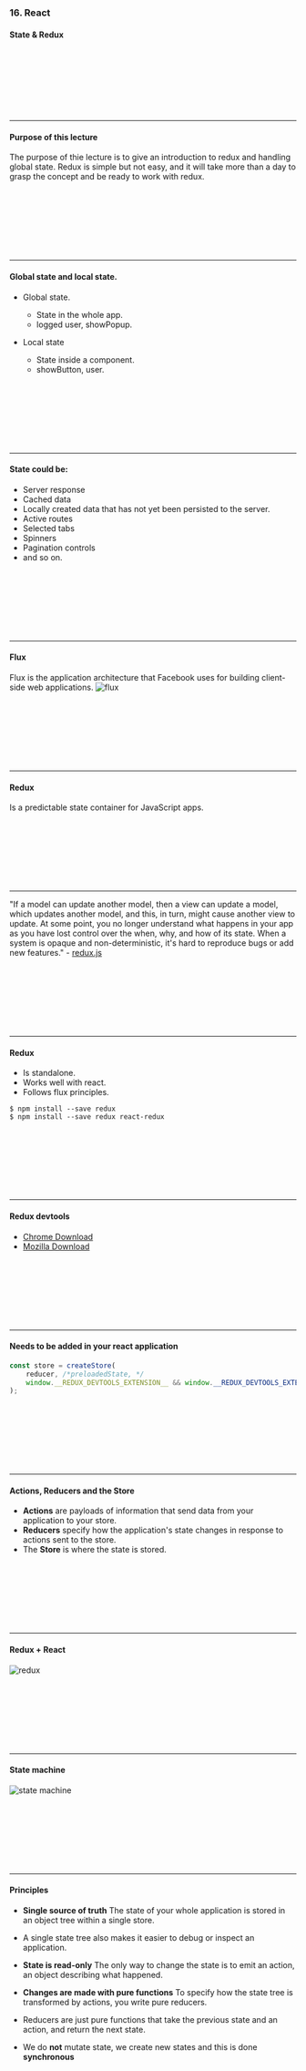 ### 16. React
#### State & Redux

&nbsp;

&nbsp;

&nbsp;

&nbsp;

---

#### Purpose of this lecture
The purpose of thie lecture is to give an introduction to redux and handling global state. Redux is simple but not easy, and it will take more than a day to grasp the concept and be ready to work with redux.

&nbsp;

&nbsp;

&nbsp;

&nbsp;

---

#### Global state and local state.

* Global state.
  * State in the whole app.
  * logged user, showPopup.
	
* Local state
  * State inside a component.
  * showButton, user.

&nbsp;

&nbsp;

&nbsp;

&nbsp;

---

#### State could be:

* Server response
* Cached data
* Locally created data that has not yet been persisted to the server.
* Active routes
* Selected tabs
* Spinners
* Pagination controls
* and so on.

&nbsp;

&nbsp;

&nbsp;

&nbsp;

---

#### Flux
Flux is the application architecture that Facebook uses for building client-side web applications.
<img src="/media/react-images/react-16/flux.png" alt="flux">

&nbsp;

&nbsp;

&nbsp;

&nbsp;

---

#### Redux
Is a predictable state container for JavaScript apps.

&nbsp;

&nbsp;

&nbsp;

&nbsp;

---

"If a model can update another model, then a view can update a model, which updates another model, and this, in turn, might cause another view to update. At some point, you no longer understand what happens in your app as you have lost control over the when, why, and how of its state. When a system is opaque and non-deterministic, it's hard to reproduce bugs or add new features." - <a href="https://redux.js.org/introduction/motivation">redux.js</a>

&nbsp;

&nbsp;

&nbsp;

&nbsp;

---

#### Redux

* Is standalone.
* Works well with react.
* Follows flux principles.
```
$ npm install --save redux
$ npm install --save redux react-redux
```
&nbsp;

&nbsp;

&nbsp;

&nbsp;

---

#### Redux devtools

* <a href="https://chrome.google.com/webstore/detail/redux-devtools">Chrome Download</a>
* <a href="https://addons.mozilla.org/sv-SE/firefox/addon/reduxdevtools/">Mozilla Download</a>


&nbsp;

&nbsp;

&nbsp;

&nbsp;

---

#### Needs to be added in your react application
```JavaScript
const store = createStore(
	reducer, /*preloadedState, */
	window.__REDUX_DEVTOOLS_EXTENSION__ && window.__REDUX_DEVTOOLS_EXTENSION__()
);
```

&nbsp;

&nbsp;

&nbsp;

&nbsp;

---

#### Actions, Reducers and the Store

* **Actions** are payloads of information that send data from your application to your store.
* **Reducers** specify how the application's state changes in response to actions sent to the store.
* The **Store** is where the state is stored.


&nbsp;

&nbsp;

&nbsp;

&nbsp;

---

#### Redux + React
<img src="/media/react-images/react-16/React+Redux.png" alt="redux">

&nbsp;

&nbsp;

&nbsp;

&nbsp;

---

#### State machine
<img src="/media/react-images/react-16/StateMachine.png" alt="state machine">

&nbsp;

&nbsp;

&nbsp;

&nbsp;

---

#### Principles

* **Single source of truth** The state of your whole application is stored in an object tree within a single store.
* A single state tree also makes it easier to debug or inspect an application.

* **State is read-only** The only way to change the state is to emit an action, an object describing what happened.

* **Changes are made with pure functions** To specify how the state tree is transformed by actions, you write pure reducers.
* Reducers are just pure functions that take the previous state and an action, and return the next state.

* We do **not** mutate state, we create new states and this is done **synchronous**					